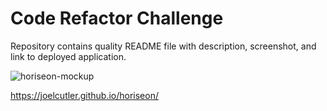 # Code Refactor Challenge
Repository contains quality README file with description, screenshot, and link to deployed application.

![horiseon-mockup](https://user-images.githubusercontent.com/96545401/150882365-8e92c231-7af4-40ab-b794-edb83af7c5af.png)


https://joelcutler.github.io/horiseon/
